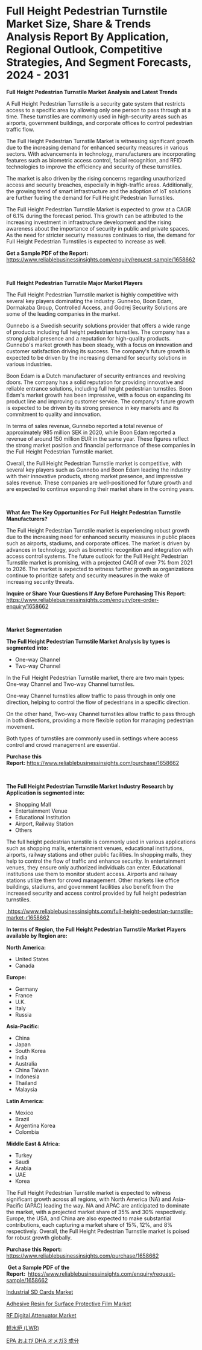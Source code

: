 <p><h1>Full Height Pedestrian Turnstile Market Size, Share & Trends Analysis Report By Application, Regional Outlook, Competitive Strategies, And Segment Forecasts, 2024 - 2031</h1></p><p><strong>Full Height Pedestrian Turnstile Market Analysis and Latest Trends</strong></p>
<p><p>A Full Height Pedestrian Turnstile is a security gate system that restricts access to a specific area by allowing only one person to pass through at a time. These turnstiles are commonly used in high-security areas such as airports, government buildings, and corporate offices to control pedestrian traffic flow.</p><p>The Full Height Pedestrian Turnstile Market is witnessing significant growth due to the increasing demand for enhanced security measures in various sectors. With advancements in technology, manufacturers are incorporating features such as biometric access control, facial recognition, and RFID technologies to improve the efficiency and security of these turnstiles.</p><p>The market is also driven by the rising concerns regarding unauthorized access and security breaches, especially in high-traffic areas. Additionally, the growing trend of smart infrastructure and the adoption of IoT solutions are further fueling the demand for Full Height Pedestrian Turnstiles.</p><p>The Full Height Pedestrian Turnstile Market is expected to grow at a CAGR of 6.1% during the forecast period. This growth can be attributed to the increasing investment in infrastructure development and the rising awareness about the importance of security in public and private spaces. As the need for stricter security measures continues to rise, the demand for Full Height Pedestrian Turnstiles is expected to increase as well.</p></p>
<p><strong>Get a Sample PDF of the Report:&nbsp;</strong> <a href="https://www.reliablebusinessinsights.com/enquiry/request-sample/1658662">https://www.reliablebusinessinsights.com/enquiry/request-sample/1658662</a></p>
<p>&nbsp;</p>
<p><strong>Full Height Pedestrian Turnstile Major Market Players</strong></p>
<p><p>The Full Height Pedestrian Turnstile market is highly competitive with several key players dominating the industry. Gunnebo, Boon Edam, Dormakaba Group, Controlled Access, and Godrej Security Solutions are some of the leading companies in the market.</p><p>Gunnebo is a Swedish security solutions provider that offers a wide range of products including full height pedestrian turnstiles. The company has a strong global presence and a reputation for high-quality products. Gunnebo's market growth has been steady, with a focus on innovation and customer satisfaction driving its success. The company's future growth is expected to be driven by the increasing demand for security solutions in various industries.</p><p>Boon Edam is a Dutch manufacturer of security entrances and revolving doors. The company has a solid reputation for providing innovative and reliable entrance solutions, including full height pedestrian turnstiles. Boon Edam's market growth has been impressive, with a focus on expanding its product line and improving customer service. The company's future growth is expected to be driven by its strong presence in key markets and its commitment to quality and innovation.</p><p>In terms of sales revenue, Gunnebo reported a total revenue of approximately 985 million SEK in 2020, while Boon Edam reported a revenue of around 150 million EUR in the same year. These figures reflect the strong market position and financial performance of these companies in the Full Height Pedestrian Turnstile market.</p><p>Overall, the Full Height Pedestrian Turnstile market is competitive, with several key players such as Gunnebo and Boon Edam leading the industry with their innovative products, strong market presence, and impressive sales revenue. These companies are well-positioned for future growth and are expected to continue expanding their market share in the coming years.</p></p>
<p>&nbsp;</p>
<p><strong>What Are The Key Opportunities For Full Height Pedestrian Turnstile Manufacturers?</strong></p>
<p><p>The Full Height Pedestrian Turnstile market is experiencing robust growth due to the increasing need for enhanced security measures in public places such as airports, stadiums, and corporate offices. The market is driven by advances in technology, such as biometric recognition and integration with access control systems. The future outlook for the Full Height Pedestrian Turnstile market is promising, with a projected CAGR of over 7% from 2021 to 2026. The market is expected to witness further growth as organizations continue to prioritize safety and security measures in the wake of increasing security threats.</p></p>
<p><strong>Inquire or Share Your Questions If Any Before Purchasing This Report:</strong> <a href="https://www.reliablebusinessinsights.com/enquiry/pre-order-enquiry/1658662">https://www.reliablebusinessinsights.com/enquiry/pre-order-enquiry/1658662</a></p>
<p>&nbsp;</p>
<p><strong>Market Segmentation</strong></p>
<p><strong>The Full Height Pedestrian Turnstile Market Analysis by types is segmented into:</strong></p>
<p><ul><li>One-way Channel</li><li>Two-way Channel</li></ul></p>
<p><p>In the Full Height Pedestrian Turnstile market, there are two main types: One-way Channel and Two-way Channel turnstiles. </p><p>One-way Channel turnstiles allow traffic to pass through in only one direction, helping to control the flow of pedestrians in a specific direction. </p><p>On the other hand, Two-way Channel turnstiles allow traffic to pass through in both directions, providing a more flexible option for managing pedestrian movement. </p><p>Both types of turnstiles are commonly used in settings where access control and crowd management are essential.</p></p>
<p><strong>Purchase this Report:&nbsp;</strong><a href="https://www.reliablebusinessinsights.com/purchase/1658662">https://www.reliablebusinessinsights.com/purchase/1658662</a></p>
<p>&nbsp;</p>
<p><strong>The Full Height Pedestrian Turnstile Market Industry Research by Application is segmented into:</strong></p>
<p><ul><li>Shopping Mall</li><li>Entertainment Venue</li><li>Educational Institution</li><li>Airport, Railway Station</li><li>Others</li></ul></p>
<p><p>The full height pedestrian turnstile is commonly used in various applications such as shopping malls, entertainment venues, educational institutions, airports, railway stations and other public facilities. In shopping malls, they help to control the flow of traffic and enhance security. In entertainment venues, they ensure only authorized individuals can enter. Educational institutions use them to monitor student access. Airports and railway stations utilize them for crowd management. Other markets like office buildings, stadiums, and government facilities also benefit from the increased security and access control provided by full height pedestrian turnstiles.</p></p>
<p><a href="https://www.reliablebusinessinsights.com/full-height-pedestrian-turnstile-market-r1658662">&nbsp;https://www.reliablebusinessinsights.com/full-height-pedestrian-turnstile-market-r1658662</a></p>
<p><strong>In terms of Region, the Full Height Pedestrian Turnstile Market Players available by Region are:</strong></p>
<p>
    <p> <strong> North America: </strong>
        <ul>
            <li>United States</li>
            <li>Canada</li>
        </ul>
        </p> 
    <p> <strong> Europe: </strong>
        <ul>
            <li>Germany</li>
            <li>France</li>
            <li>U.K.</li>
            <li>Italy</li>
            <li>Russia</li>
        </ul>
        </p> 
    <p> <strong> Asia-Pacific: </strong>
        <ul>
            <li>China</li>
            <li>Japan</li>
            <li>South Korea</li>
            <li>India</li>
            <li>Australia</li>
            <li>China Taiwan</li>
            <li>Indonesia</li>
            <li>Thailand</li>
            <li>Malaysia</li>
        </ul>
        </p> 
    <p> <strong> Latin America: </strong>
        <ul>
            <li>Mexico</li>
            <li>Brazil</li>
            <li>Argentina Korea</li>
            <li>Colombia</li>
        </ul>
        </p> 
    <p> <strong> Middle East & Africa: </strong>
        <ul>
            <li>Turkey</li>
            <li>Saudi</li>
            <li>Arabia</li>
            <li>UAE</li>
            <li>Korea</li>
        </ul>
    </p>
    </p>
<p><p>The Full Height Pedestrian Turnstile market is expected to witness significant growth across all regions, with North America (NA) and Asia-Pacific (APAC) leading the way. NA and APAC are anticipated to dominate the market, with a projected market share of 35% and 30% respectively. Europe, the USA, and China are also expected to make substantial contributions, each capturing a market share of 15%, 12%, and 8% respectively. Overall, the Full Height Pedestrian Turnstile market is poised for robust growth globally.</p></p>
<p><strong>Purchase this Report: </strong><a href="https://www.reliablebusinessinsights.com/purchase/1658662">https://www.reliablebusinessinsights.com/purchase/1658662</a></p>
<p>&nbsp;<strong>Get a Sample PDF of the Report:&nbsp;&nbsp;</strong><a href="https://www.reliablebusinessinsights.com/enquiry/request-sample/1658662">https://www.reliablebusinessinsights.com/enquiry/request-sample/1658662</a></p>
<p><strong></strong></p>
<p><p><a href="https://issuu.com/reportprime-2/docs/industrial-sd-cards-market-size-2030.pptx">Industrial SD Cards Market</a></p><p><a href="https://github.com/jsmusil/Market-Research-Report-List-3/blob/main/adhesive-resin-for-surface-protective-film-market.md">Adhesive Resin for Surface Protective Film Market</a></p><p><a href="https://issuu.com/reportprime-2/docs/rf-digital-attenuator-market-size-2030.pptx">RF Digital Attenuator Market</a></p><p><a href="https://github.com/SkylarDaniel70/Market-Research-Report-List-1/blob/main/297542196007.md">軽水炉 (LWR)</a></p><p><a href="https://github.com/RandallRunte2023/Market-Research-Report-List-1/blob/main/526117296006.md">EPA および DHA オメガ3 成分</a></p></p>